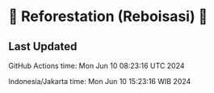 
# 🌳 Reforestation (Reboisasi) 🌲

## Last Updated

GitHub Actions time: Mon Jun 10 08:23:16 UTC 2024

Indonesia/Jakarta time: Mon Jun 10 15:23:16 WIB 2024

